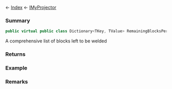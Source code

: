 ← [Index](Api-Index) ← [IMyProjector](Sandbox.ModAPI.Ingame.IMyProjector)

### Summary

```csharp
public virtual public class Dictionary<TKey, TValue> RemainingBlocksPerType { ; }
```

A comprehensive list of blocks left to be welded

### Returns

### Example

### Remarks

